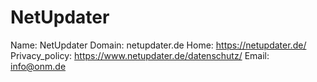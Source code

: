 
# NetUpdater

Name: NetUpdater
Domain: netupdater.de
Home: https://netupdater.de/
Privacy_policy: https://www.netupdater.de/datenschutz/
Email: info@onm.de
